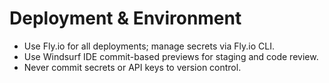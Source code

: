 # Deployment & Environment

- Use Fly.io for all deployments; manage secrets via Fly.io CLI.
- Use Windsurf IDE commit-based previews for staging and code review.
- Never commit secrets or API keys to version control.
